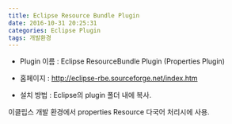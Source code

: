 ```yaml
---
title: Eclipse Resource Bundle Plugin
date: 2016-10-31 20:25:31
categories: Eclipse Plugin
tags: 개발환경
---
```


- Plugin 이름 : Eclipse ResourceBundle Plugin (Properties Plugin)

- 홈페이지 : http://eclipse-rbe.sourceforge.net/index.htm

- 설치 방법 : Eclipse의 plugin 폴더 내에 복사.

이클립스 개발 환경에서 properties Resource 다국어 처리시에 사용.
